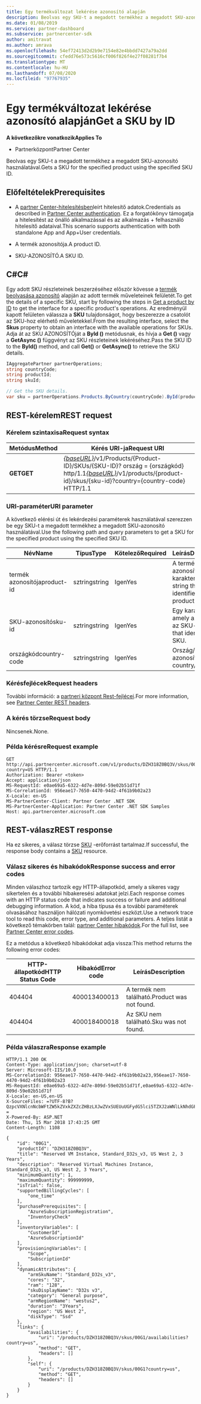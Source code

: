 ```yaml
---
title: Egy termékváltozat lekérése azonosító alapján
description: Beolvas egy SKU-t a megadott termékhez a megadott SKU-azonosító használatával.
ms.date: 01/08/2019
ms.service: partner-dashboard
ms.subservice: partnercenter-sdk
author: amitravat
ms.author: amrava
ms.openlocfilehash: 54ef72413d2d2b9e7154e82e4bbdd7427a79a2dd
ms.sourcegitcommit: cfedd76e573c5616cf006f826f4e27f08281f7b4
ms.translationtype: MT
ms.contentlocale: hu-HU
ms.lasthandoff: 07/08/2020
ms.locfileid: "97767935"
---
```

# <a name="get-a-sku-by-id"></a><span data-ttu-id="f516a-103">Egy termékváltozat lekérése azonosító alapján</span><span class="sxs-lookup"><span data-stu-id="f516a-103">Get a SKU by ID</span></span>

<span data-ttu-id="f516a-104">**A következőkre vonatkozik**</span><span class="sxs-lookup"><span data-stu-id="f516a-104">**Applies To**</span></span>

- <span data-ttu-id="f516a-105">Partnerközpont</span><span class="sxs-lookup"><span data-stu-id="f516a-105">Partner Center</span></span>

<span data-ttu-id="f516a-106">Beolvas egy SKU-t a megadott termékhez a megadott SKU-azonosító használatával.</span><span class="sxs-lookup"><span data-stu-id="f516a-106">Gets a SKU for the specified product using the specified SKU ID.</span></span>

## <a name="prerequisites"></a><span data-ttu-id="f516a-107">Előfeltételek</span><span class="sxs-lookup"><span data-stu-id="f516a-107">Prerequisites</span></span>

- <span data-ttu-id="f516a-108">A [partner Center-hitelesítésben](partner-center-authentication.md)leírt hitelesítő adatok.</span><span class="sxs-lookup"><span data-stu-id="f516a-108">Credentials as described in [Partner Center authentication](partner-center-authentication.md).</span></span> <span data-ttu-id="f516a-109">Ez a forgatókönyv támogatja a hitelesítést az önálló alkalmazással és az alkalmazás + felhasználó hitelesítő adataival.</span><span class="sxs-lookup"><span data-stu-id="f516a-109">This scenario supports authentication with both standalone App and App+User credentials.</span></span>

- <span data-ttu-id="f516a-110">A termék azonosítója.</span><span class="sxs-lookup"><span data-stu-id="f516a-110">A product ID.</span></span>

- <span data-ttu-id="f516a-111">SKU-AZONOSÍTÓ.</span><span class="sxs-lookup"><span data-stu-id="f516a-111">A SKU ID.</span></span>

## <a name="c"></a><span data-ttu-id="f516a-112">C\#</span><span class="sxs-lookup"><span data-stu-id="f516a-112">C\#</span></span>

<span data-ttu-id="f516a-113">Egy adott SKU részleteinek beszerzéséhez először kövesse a [termék beolvasása azonosító](get-a-product-by-id.md) alapján az adott termék műveleteinek felületét.</span><span class="sxs-lookup"><span data-stu-id="f516a-113">To get the details of a specific SKU, start by following the steps in [Get a product by ID](get-a-product-by-id.md) to get the interface for a specific product's operations.</span></span> <span data-ttu-id="f516a-114">Az eredményül kapott felületen válassza a **SKU** tulajdonságot, hogy beszerezze a csatolót az SKU-hoz elérhető műveletekkel.</span><span class="sxs-lookup"><span data-stu-id="f516a-114">From the resulting interface, select the **Skus** property to obtain an interface with the available operations for SKUs.</span></span> <span data-ttu-id="f516a-115">Adja át az SKU AZONOSÍTÓját a **ById ()** metódusnak, és hívja a **Get ()** vagy a **GetAsync ()** függvényt az SKU részleteinek lekéréséhez.</span><span class="sxs-lookup"><span data-stu-id="f516a-115">Pass the SKU ID to the **ById()** method, and call **Get()** or **GetAsync()** to retrieve the SKU details.</span></span>

``` csharp
IAggregatePartner partnerOperations;
string countryCode;
string productId;
string skuId;

// Get the SKU details.
var sku = partnerOperations.Products.ByCountry(countryCode).ById(productId).Skus.ById(skuId).Get();
```

## <a name="rest-request"></a><span data-ttu-id="f516a-116">REST-kérelem</span><span class="sxs-lookup"><span data-stu-id="f516a-116">REST request</span></span>

### <a name="request-syntax"></a><span data-ttu-id="f516a-117">Kérelem szintaxisa</span><span class="sxs-lookup"><span data-stu-id="f516a-117">Request syntax</span></span>

| <span data-ttu-id="f516a-118">Metódus</span><span class="sxs-lookup"><span data-stu-id="f516a-118">Method</span></span>  | <span data-ttu-id="f516a-119">Kérés URI-ja</span><span class="sxs-lookup"><span data-stu-id="f516a-119">Request URI</span></span>                                                                                                         |
|---------|---------------------------------------------------------------------------------------------------------------------|
| <span data-ttu-id="f516a-120">**GET**</span><span class="sxs-lookup"><span data-stu-id="f516a-120">**GET**</span></span> | <span data-ttu-id="f516a-121">[*{baseURL}*](partner-center-rest-urls.md)/v1/Products/{Product-ID}/SKUs/{SKU-ID}? ország = {országkód} http/1.1</span><span class="sxs-lookup"><span data-stu-id="f516a-121">[*{baseURL}*](partner-center-rest-urls.md)/v1/products/{product-id}/skus/{sku-id}?country={country-code} HTTP/1.1</span></span>   |

### <a name="uri-parameter"></a><span data-ttu-id="f516a-122">URI-paraméter</span><span class="sxs-lookup"><span data-stu-id="f516a-122">URI parameter</span></span>

<span data-ttu-id="f516a-123">A következő elérési út és lekérdezési paraméterek használatával szerezzen be egy SKU-t a megadott termékhez a megadott SKU-azonosító használatával.</span><span class="sxs-lookup"><span data-stu-id="f516a-123">Use the following path and query parameters to get a SKU for the specified product using the specified SKU ID.</span></span>

| <span data-ttu-id="f516a-124">Név</span><span class="sxs-lookup"><span data-stu-id="f516a-124">Name</span></span>                   | <span data-ttu-id="f516a-125">Típus</span><span class="sxs-lookup"><span data-stu-id="f516a-125">Type</span></span>     | <span data-ttu-id="f516a-126">Kötelező</span><span class="sxs-lookup"><span data-stu-id="f516a-126">Required</span></span> | <span data-ttu-id="f516a-127">Leírás</span><span class="sxs-lookup"><span data-stu-id="f516a-127">Description</span></span>                                                     |
|------------------------|----------|----------|-----------------------------------------------------------------|
| <span data-ttu-id="f516a-128">termék azonosítója</span><span class="sxs-lookup"><span data-stu-id="f516a-128">product-id</span></span>             | <span data-ttu-id="f516a-129">sztring</span><span class="sxs-lookup"><span data-stu-id="f516a-129">string</span></span>   | <span data-ttu-id="f516a-130">Igen</span><span class="sxs-lookup"><span data-stu-id="f516a-130">Yes</span></span>      | <span data-ttu-id="f516a-131">A terméket azonosító karakterlánc.</span><span class="sxs-lookup"><span data-stu-id="f516a-131">A string that identifies the product.</span></span>                           |
| <span data-ttu-id="f516a-132">SKU-azonosító</span><span class="sxs-lookup"><span data-stu-id="f516a-132">sku-id</span></span>                 | <span data-ttu-id="f516a-133">sztring</span><span class="sxs-lookup"><span data-stu-id="f516a-133">string</span></span>   | <span data-ttu-id="f516a-134">Igen</span><span class="sxs-lookup"><span data-stu-id="f516a-134">Yes</span></span>      | <span data-ttu-id="f516a-135">Egy karakterlánc, amely azonosítja az SKU-t.</span><span class="sxs-lookup"><span data-stu-id="f516a-135">A string that identifies the SKU.</span></span>                               |
| <span data-ttu-id="f516a-136">országkód</span><span class="sxs-lookup"><span data-stu-id="f516a-136">country-code</span></span>           | <span data-ttu-id="f516a-137">sztring</span><span class="sxs-lookup"><span data-stu-id="f516a-137">string</span></span>   | <span data-ttu-id="f516a-138">Igen</span><span class="sxs-lookup"><span data-stu-id="f516a-138">Yes</span></span>      | <span data-ttu-id="f516a-139">Ország/régió azonosítója.</span><span class="sxs-lookup"><span data-stu-id="f516a-139">A country/region ID.</span></span>                                            |

### <a name="request-headers"></a><span data-ttu-id="f516a-140">Kérésfejlécek</span><span class="sxs-lookup"><span data-stu-id="f516a-140">Request headers</span></span>

<span data-ttu-id="f516a-141">További információ: a [partneri központ Rest-fejlécei](headers.md).</span><span class="sxs-lookup"><span data-stu-id="f516a-141">For more information, see [Partner Center REST headers](headers.md).</span></span>

### <a name="request-body"></a><span data-ttu-id="f516a-142">A kérés törzse</span><span class="sxs-lookup"><span data-stu-id="f516a-142">Request body</span></span>

<span data-ttu-id="f516a-143">Nincsenek.</span><span class="sxs-lookup"><span data-stu-id="f516a-143">None.</span></span>

### <a name="request-example"></a><span data-ttu-id="f516a-144">Példa kérésre</span><span class="sxs-lookup"><span data-stu-id="f516a-144">Request example</span></span>

```http
GET http://api.partnercenter.microsoft.com/v1/products/DZH318Z0BQ3V/skus/00G1?country=US HTTP/1.1
Authorization: Bearer <token>
Accept: application/json
MS-RequestId: e0ae69a5-6322-4d7e-809d-59e02b51d71f
MS-CorrelationId: 956eae17-7650-4470-94d2-4f61b9b02a23
X-Locale: en-US
MS-PartnerCenter-Client: Partner Center .NET SDK
MS-PartnerCenter-Application: Partner Center .NET SDK Samples
Host: api.partnercenter.microsoft.com
```

## <a name="rest-response"></a><span data-ttu-id="f516a-145">REST-válasz</span><span class="sxs-lookup"><span data-stu-id="f516a-145">REST response</span></span>

<span data-ttu-id="f516a-146">Ha ez sikeres, a válasz törzse [SKU](product-resources.md#sku) -erőforrást tartalmaz.</span><span class="sxs-lookup"><span data-stu-id="f516a-146">If successful, the response body contains a [SKU](product-resources.md#sku) resource.</span></span>

### <a name="response-success-and-error-codes"></a><span data-ttu-id="f516a-147">Válasz sikeres és hibakódok</span><span class="sxs-lookup"><span data-stu-id="f516a-147">Response success and error codes</span></span>

<span data-ttu-id="f516a-148">Minden válaszhoz tartozik egy HTTP-állapotkód, amely a sikeres vagy sikertelen és a további hibakeresési adatokat jelzi.</span><span class="sxs-lookup"><span data-stu-id="f516a-148">Each response comes with an HTTP status code that indicates success or failure and additional debugging information.</span></span> <span data-ttu-id="f516a-149">A kód, a hiba típusa és a további paraméterek olvasásához használjon hálózati nyomkövetési eszközt.</span><span class="sxs-lookup"><span data-stu-id="f516a-149">Use a network trace tool to read this code, error type, and additional parameters.</span></span> <span data-ttu-id="f516a-150">A teljes listát a következő témakörben talál: [partner Center hibakódok](error-codes.md).</span><span class="sxs-lookup"><span data-stu-id="f516a-150">For the full list, see [Partner Center error codes](error-codes.md).</span></span>

<span data-ttu-id="f516a-151">Ez a metódus a következő hibakódokat adja vissza:</span><span class="sxs-lookup"><span data-stu-id="f516a-151">This method returns the following error codes:</span></span>

| <span data-ttu-id="f516a-152">HTTP-állapotkód</span><span class="sxs-lookup"><span data-stu-id="f516a-152">HTTP Status Code</span></span>     | <span data-ttu-id="f516a-153">Hibakód</span><span class="sxs-lookup"><span data-stu-id="f516a-153">Error code</span></span>   | <span data-ttu-id="f516a-154">Leírás</span><span class="sxs-lookup"><span data-stu-id="f516a-154">Description</span></span>                                                                                               |
|----------------------|--------------|-----------------------------------------------------------------------------------------------------------|
| <span data-ttu-id="f516a-155">404</span><span class="sxs-lookup"><span data-stu-id="f516a-155">404</span></span>                  | <span data-ttu-id="f516a-156">400013</span><span class="sxs-lookup"><span data-stu-id="f516a-156">400013</span></span>       | <span data-ttu-id="f516a-157">A termék nem található.</span><span class="sxs-lookup"><span data-stu-id="f516a-157">Product was not found.</span></span>                                                                                    |
| <span data-ttu-id="f516a-158">404</span><span class="sxs-lookup"><span data-stu-id="f516a-158">404</span></span>                  | <span data-ttu-id="f516a-159">400018</span><span class="sxs-lookup"><span data-stu-id="f516a-159">400018</span></span>       | <span data-ttu-id="f516a-160">Az SKU nem található.</span><span class="sxs-lookup"><span data-stu-id="f516a-160">Sku was not found.</span></span>                                                                                        |

### <a name="response-example"></a><span data-ttu-id="f516a-161">Példa válaszra</span><span class="sxs-lookup"><span data-stu-id="f516a-161">Response example</span></span>

```http
HTTP/1.1 200 OK
Content-Type: application/json; charset=utf-8
Server: Microsoft-IIS/10.0
MS-CorrelationId: 956eae17-7650-4470-94d2-4f61b9b02a23,956eae17-7650-4470-94d2-4f61b9b02a23
MS-RequestId: e0ae69a5-6322-4d7e-809d-59e02b51d71f,e0ae69a5-6322-4d7e-809d-59e02b51d71f
X-Locale: en-US,en-US
X-SourceFiles: =?UTF-8?B?QzpcVXNlcnNcbWFtZW5kZVxkZXZcZHBzLXJwZVxSUEUuUGFydG5lci5TZXJ2aWNlLkNhdGFsb2dcV2ViQXBpc1xDYXRhbG9nU2VydmljZS5WMi5XZWJcdjFccHJvZHVjdHNcRFpIMzE4WjBCUTNWXHNrdXNcMDBHMQ==?=
X-Powered-By: ASP.NET
Date: Thu, 15 Mar 2018 17:43:25 GMT
Content-Length: 1108

{
    "id": "00G1",
    "productId": "DZH318Z0BQ3V",
    "title": "Reserved VM Instance, Standard_D32s_v3, US West 2, 3 Years",
    "description": "Reserved Virtual Machines Instance, Standard_D32s_v3, US West 2, 3 Years",
    "minimumQuantity": 1,
    "maximumQuantity": 999999999,
    "isTrial": false,
    "supportedBillingCycles": [
        "one_time"
    ],
    "purchasePrerequisites": [
        "AzureSubscriptionRegistration",
        "InventoryCheck"
    ],
    "inventoryVariables": [
        "CustomerId",
        "AzureSubscriptionId"
    ],
    "provisioningVariables": [
        "Scope",
        "SubscriptionId"
    ],
    "dynamicAttributes": {
        "armSkuName": "Standard_D32s_v3",
        "cores": "32",
        "ram": "128",
        "skuDisplayName": "D32s v3",
        "category": "General purpose",
        "armRegionName": "westus2",
        "duration": "3Years",
        "region": "US West 2",
        "diskType": "Ssd"
    },
    "links": {
        "availabilities": {
            "uri": "/products/DZH318Z0BQ3V/skus/00G1/availabilities?country=us",
            "method": "GET",
            "headers": []
        },
        "self": {
            "uri": "/products/DZH318Z0BQ3V/skus/00G1?country=us",
            "method": "GET",
            "headers": []
        }
    }
}
```

